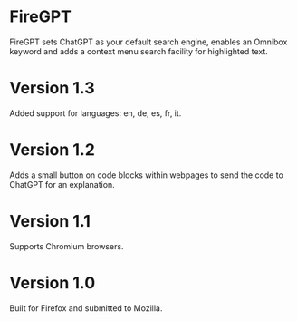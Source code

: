 # FireGPT

FireGPT sets ChatGPT as your default search engine, enables an Omnibox keyword and adds a context menu search facility for highlighted text.

Version 1.3
===========
Added support for languages: en, de, es, fr, it.

Version 1.2
===========
Adds a small button on code blocks within webpages to send the code to ChatGPT for an explanation.

Version 1.1
===========
Supports Chromium browsers.

Version 1.0
===========
Built for Firefox and submitted to Mozilla.